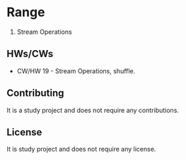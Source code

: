 # Range

1. Stream Operations

## HWs/CWs

* CW/HW 19 - Stream Operations, shuffle.

## Contributing

It is a study project and does not require any contributions.

## License

It is study project and does not require any license.

